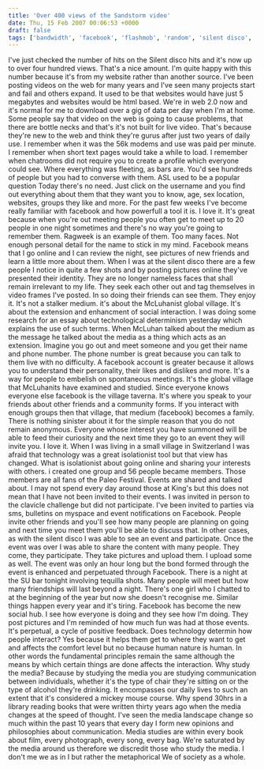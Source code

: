 ```yaml
---
title: 'Over 400 views of the Sandstorm video'
date: Thu, 15 Feb 2007 00:06:53 +0000
draft: false
tags: ['bandwidth', 'facebook', 'flashmob', 'random', 'silent disco', 'university', 'Video', 'youtube']
---
```


I've just checked the number of hits on the Silent disco hits and it's now up to over four hundred views. That's a nice amount. I'm quite happy with this number because it's from my website rather than another source. I've been posting videos on the web for many years and I've seen many projects start and fail and others expand. It used to be that websites would have just 5 megabytes and websites would be html based. We're in web 2.0 now and it's normal for me to download over a gig of data per day when I'm at home. Some people say that video on the web is going to cause problems, that there are bottle necks and that's it's not built for live video. That's because they're new to the web and think they're gurus after just two years of daily use. I remember when it was the 56k modems and use was paid per minute. I remember when short text pages would take a while to load. I remember when chatrooms did not require you to create a profile which everyone could see. Where everything was fleeting, as bars are. You'd see hundreds of people but you had to converse with them. ASL used to be a popular question Today there's no need. Just click on the username and you find out everything about them that they want you to know, age, sex location, websites, groups they like and more. For the past few weeks I've become really familiar with facebook and how powerfull a tool it is. I love it. It's great because when you're out meeting people you often get to meet up to 20 people in one night sometimes and there's no way you're going to remember them. Ragweek is an example of them. Too many faces. Not enough personal detail for the name to stick in my mind. Facebook means that I go online and I can review the night, see pictures of new friends and learn a little more about them. When I was at the silent disco there are a few people I notice in quite a few shots and by posting pictures online they've presented their identity. They are no longer nameless faces that shall remain irrelevant to my life. They seek each other out and tag themselves in video frames I've posted. In so doing their friends can see them. They enjoy it. It's not a stalker medium. it's about the McLuhanist global village. It's about the extension and enhancment of social interaction. I was doing some research for an essay about technological determinism yesterday which explains the use of such terms. When McLuhan talked about the medium as the message he talked about the media as a thing which acts as an extension. Imagine you go out and meet someone and you get their name and phone number. The phone number is great because you can talk to them live with no difficulty. A facebook account is greater because it allows you to understand their personality, their likes and dislikes and more. It's a way for people to embelish on spontaneous meetings. It's the global village that McLuhanits have examined and studied. Since everyone knows everyone else facebook is the village taverna. It's where you speak to your friends about other friends and a community forms. If you interact with enough groups then that village, that medium (facebook) becomes a family. There is nothing sinister about it for the simple reason that you do not remain anonymous. Everyone whose interest you have summoned will be able to feed their curiosity and the next time they go to an event they will invite you. I love it. When I was living in a small village in Switzerland I was afraid that technology was a great isolationist tool but that view has changed. What is isolationist about going online and sharing your interests with others. i created one group and 56 people became members. Those members are all fans of the Paleo Festival. Events are shared and talked about. I may not spend every day around those at King's but this does not mean that I have not been invited to their events. I was invited in person to the clavicle challenge but did not participate. I've been invited to parties via sms, bulletins on myspace and event notifications on Facebook. People invite other friends and you'll see how many people are planning on going and next time you meet them you'll be able to discuss that. In other cases, as with the silent disco I was able to see an event and participate. Once the event was over I was able to share the content with many people. They come, they participate. They take pictures and upload them. I upload some as well. The event was only an hour long but the bond formed through the event is enhanced and perpetuated through Facebook. There is a night at the SU bar tonight involving tequilla shots. Many people will meet but how many friendships will last beyond a night. There's one girl who I chatted to at the beginning of the year but now she doesn't recognise me. Similar things happen every year and it's tiring. Facebook has become the new social hub. I see how everyone is doing and they see how I'm doing. They post pictures and I'm reminded of how much fun was had at those events. It's perpetual, a cycle of positive feedback. Does technology determin how people interact? Yes because it helps them get to where they want to get and affects the comfort level but no because human nature is human. In other words the fundamental principles remain the same although the means by which certain things are done affects the interaction. Why study the media? Because by studying the media you are studying communication between individuals, whether it's the type of chair they're sitting on or the type of alcohol they're drinking. It encompasses our daily lives to such an extent that it's considered a mickey mouse course. Why spend 30hrs in a library reading books that were written thirty years ago when the media changes at the speed of thought. I've seen the media landscape change so much within the past 10 years that every day I form new opinions and philosophies about communication. Media studies are within every book about film, every photograph, every song, every bag. We're saturated by the media around us therefore we discredit those who study the media. I don't me we as in I but rather the metaphorical We of society as a whole.